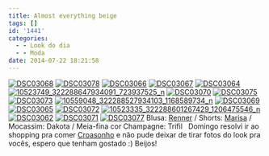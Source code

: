 ```yaml
---
title: Almost everything beige
tags: []
id: '1441'
categories:
  - - Look do dia
  - - Moda
date: 2014-07-22 18:21:58
---
```


[![DSC03068](http://162.243.62.160/wp-content/uploads/2014/07/dsc03068.jpg)](http://162.243.62.160/wp-content/uploads/2014/07/dsc03068.jpg) [![DSC03078](http://162.243.62.160/wp-content/uploads/2014/07/dsc03078.jpg)](http://162.243.62.160/wp-content/uploads/2014/07/dsc03078.jpg) [![DSC03066](http://162.243.62.160/wp-content/uploads/2014/07/dsc03066.jpg)](http://162.243.62.160/wp-content/uploads/2014/07/dsc03066.jpg) [![DSC03067](http://162.243.62.160/wp-content/uploads/2014/07/dsc03067.jpg)](http://162.243.62.160/wp-content/uploads/2014/07/dsc03067.jpg) [![DSC03064](http://162.243.62.160/wp-content/uploads/2014/07/dsc03064.jpg)](http://162.243.62.160/wp-content/uploads/2014/07/dsc03064.jpg) [![10523749_322288647934091_723937525_n](http://162.243.62.160/wp-content/uploads/2014/07/10523749_322288647934091_723937525_n.jpg)](http://162.243.62.160/wp-content/uploads/2014/07/10523749_322288647934091_723937525_n.jpg) [![DSC03070](http://162.243.62.160/wp-content/uploads/2014/07/dsc03070.jpg)](http://162.243.62.160/wp-content/uploads/2014/07/dsc03070.jpg) [![DSC03075](http://162.243.62.160/wp-content/uploads/2014/07/dsc03075.jpg)](http://162.243.62.160/wp-content/uploads/2014/07/dsc03075.jpg) [![DSC03073](http://162.243.62.160/wp-content/uploads/2014/07/dsc03073.jpg)](http://162.243.62.160/wp-content/uploads/2014/07/dsc03073.jpg) [![10559048_322288527934103_1168589734_n](http://162.243.62.160/wp-content/uploads/2014/07/10559048_322288527934103_1168589734_n.jpg)](http://162.243.62.160/wp-content/uploads/2014/07/10559048_322288527934103_1168589734_n.jpg) [![DSC03069](http://162.243.62.160/wp-content/uploads/2014/07/dsc03069.jpg)](http://162.243.62.160/wp-content/uploads/2014/07/dsc03069.jpg) [![DSC03065](http://162.243.62.160/wp-content/uploads/2014/07/dsc03065.jpg)](http://162.243.62.160/wp-content/uploads/2014/07/dsc03065.jpg) [![DSC03072](http://162.243.62.160/wp-content/uploads/2014/07/dsc03072.jpg)](http://162.243.62.160/wp-content/uploads/2014/07/dsc03072.jpg) [![10523335_322288601267429_1206475546_n](http://162.243.62.160/wp-content/uploads/2014/07/10523335_322288601267429_1206475546_n.jpg)](http://162.243.62.160/wp-content/uploads/2014/07/10523335_322288601267429_1206475546_n.jpg) [![DSC03062](http://162.243.62.160/wp-content/uploads/2014/07/dsc03062.jpg)](http://162.243.62.160/wp-content/uploads/2014/07/dsc03062.jpg) [![DSC03071](http://162.243.62.160/wp-content/uploads/2014/07/dsc03071.jpg)](http://162.243.62.160/wp-content/uploads/2014/07/dsc03071.jpg) [![DSC03077](http://162.243.62.160/wp-content/uploads/2014/07/dsc03077.jpg)](http://162.243.62.160/wp-content/uploads/2014/07/dsc03077.jpg) Blusa: [Renner](http://www.lojasrenner.com.br/?gclid=CLDErr6U2r8CFWho7AodU00AeQ "Renner") / Shorts: [Marisa](http://www.marisa.com.br/ "Marisa") / Mocassim: Dakota / Meia-fina cor Champagne: Trifil   Domingo resolvi ir ao shopping pra comer [Croasonho](http://www.croasonho.com.br/ "Croasonho") e não pude deixar de tirar fotos do look pra vocês, espero que tenham gostado :) Beijos!
